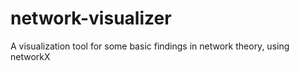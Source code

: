 # network-visualizer
A visualization tool for some basic findings in network theory, using networkX
